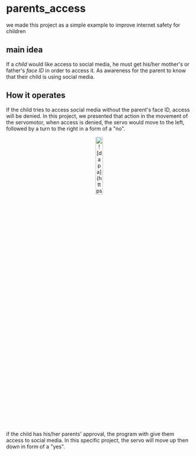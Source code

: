 # parents_access
we made this project as a simple example to improve internet safety for children
## main idea
If a *child* would like access to social media, he must get his/her mother's or father's *face ID* in order to access it. As awareness for the parent to know that their child is using social media.

## How it operates
If the child tries to access social media without the parent's face ID, access will be denied. In this project, we presented that action in the movement of the servomotor, when access is denied, the servo would move to the left, followed by a turn to the right in a form of a "no".
<p align="center">
<picture>
  <img alt="![dapa](https://github.com/ayagabbish/parents_access/assets/107865982/327c2ad7-f91e-4161-88ff-09a4826d2f3d)
" src="Docs\microbit-logo.png" width="20%" hight="20%" >
</picture>
</p>
if the child has his/her parents' approval, the program with give them access to social media. In this specific project, the servo will move up then down in form of a "yes".
